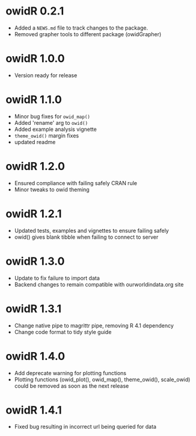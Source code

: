 # owidR 0.2.1

* Added a `NEWS.md` file to track changes to the package.  
* Removed grapher tools to different package (owidGrapher)  

# owidR 1.0.0
* Version ready for release  

# owidR 1.1.0
* Minor bug fixes for `owid_map()`
* Added 'rename' arg to `owid()`  
* Added example analysis vignette  
* `theme_owid()` margin fixes
* updated readme

# owidR 1.2.0
* Ensured compliance with failing safely CRAN rule
* Minor tweaks to owid theming

# owidR 1.2.1
* Updated tests, examples and vignettes to ensure failing safely
* owid() gives blank tibble when failing to connect to server

# owidR 1.3.0
* Update to fix failure to import data
* Backend changes to remain compatible with ourworldindata.org site

# owidR 1.3.1
* Change native pipe to magrittr pipe, removing R 4.1 dependency
* Change code format to tidy style guide

# owidR 1.4.0
* Add deprecate warning for plotting functions
* Plotting functions (owid_plot(), owid_map(), theme_owid(), scale_owid) could be removed as soon as the next release

# owidR 1.4.1
* Fixed bug resulting in incorrect url being queried for data



